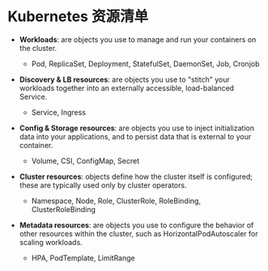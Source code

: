 # Kubernetes 资源清单

- **Workloads**: are objects you use to manage and run your containers on the cluster.
    - Pod, ReplicaSet, Deployment, StatefulSet, DaemonSet, Job, Cronjob

- **Discovery & LB resources**: are objects you use to "stitch" your workloads together into an externally accessible, load-balanced Service.
    - Service, Ingress

- **Config & Storage resources**: are objects you use to inject initialization data into your applications, and to persist data that is external to your container.
    - Volume, CSI, ConfigMap, Secret

- **Cluster resources**: objects define how the cluster itself is configured; these are typically used only by cluster operators.
    - Namespace, Node, Role, ClusterRole, RoleBinding, ClusterRoleBinding

- **Metadata resources**: are objects you use to configure the behavior of other resources within the cluster, such as HorizontalPodAutoscaler for scaling workloads.
    - HPA, PodTemplate, LimitRange
